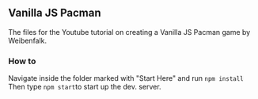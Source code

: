 ## Vanilla JS Pacman

The files for the Youtube tutorial on creating a Vanilla JS Pacman game by Weibenfalk.

### How to

Navigate inside the folder marked with "Start Here" and run ```npm install```
Then type ```npm start```to start up the dev. server. 
